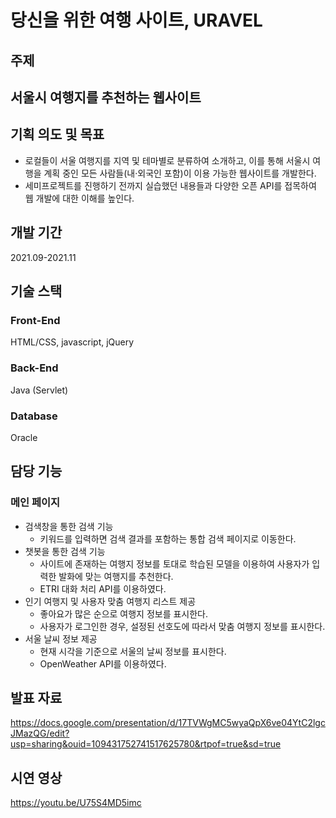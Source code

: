 # 당신을 위한 여행 사이트, URAVEL

## 주제
서울시 여행지를 추천하는 웹사이트
---
## 기획 의도 및 목표
  - 로컬들이 서울 여행지를 지역 및 테마별로 분류하여 소개하고, 이를 통해 서울시 여행을 계획 중인 모든 사람들(내·외국인 포함)이 이용 가능한 웹사이트를 개발한다.
  - 세미프로젝트를 진행하기 전까지 실습했던 내용들과 다양한 오픈 API를 접목하여 웹 개발에 대한 이해를 높인다.

## 개발 기간
2021.09-2021.11

## 기술 스택
### Front-End 
HTML/CSS, javascript, jQuery
### Back-End 
Java (Servlet)
### Database 
Oracle

## 담당 기능
### 메인 페이지
- 검색창을 통한 검색 기능
  - 키워드를 입력하면 검색 결과를 포함하는 통합 검색 페이지로 이동한다.
- 챗봇을 통한 검색 기능
  - 사이트에 존재하는 여행지 정보를 토대로 학습된 모델을 이용하여 사용자가 입력한 발화에 맞는 여행지를 추천한다.
  - ETRI 대화 처리 API를 이용하였다.
- 인기 여행지 및 사용자 맞춤 여행지 리스트 제공
  - 좋아요가 많은 순으로 여행지 정보를 표시한다.
  - 사용자가 로그인한 경우, 설정된 선호도에 따라서 맞춤 여행지 정보를 표시한다.
- 서울 날씨 정보 제공
  - 현재 시각을 기준으로 서울의 날씨 정보를 표시한다.
  - OpenWeather API를 이용하였다.

## 발표 자료
https://docs.google.com/presentation/d/17TVWgMC5wyaQpX6ve04YtC2lgcJMazQG/edit?usp=sharing&ouid=109431752741517625780&rtpof=true&sd=true

## 시연 영상
https://youtu.be/U75S4MD5imc
